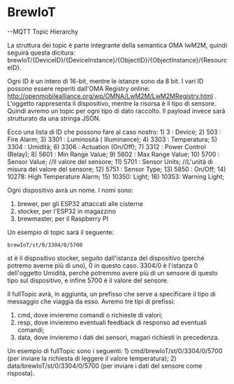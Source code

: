 # BrewIoT

--MQTT Topic Hierarchy

La struttura dei topic è parte integrante della semantica OMA lwM2M, quindi seguirà questa dicitura:
brewIoT/{DeviceID}/{DeviceInstance}/{ObjectID}/{ObjectInstance}/{ResourceID}.

Ogni ID è un intero di 16-bit, mentre le istanze sono da 8 bit. I vari ID possono essere reperiti dall'OMA Registry online:
http://openmobilealliance.org/wp/OMNA/LwM2M/LwM2MRegistry.html .
L'oggetto rappresenta il dispositivo, mentre la risorsa è il tipo di sensore. Quindi avremo un topic per ogni tipo di dato raccolto.
Il payload invece sarà strutturato da una stringa JSON.

Ecco una lista di ID che possono fare al caso nostro:
    1) 3    : Device;
    2) 503  : Fire Alarm;
    3) 3301 : Luminosità ( Illuminance);
    4) 3303 : Temperatura;
    5) 3304 : Umidità;
    6) 3306 : Actuation (On/Off);
    7) 3312 : Power Control (Relay);
    8) 5601 : Min Range Value;
    9) 5602 : Max Range Value;
    10) 5700 : Sensor Value; //Il valore del sensore;
    11) 5701 : Sensor Units; //L'unità di misura del valore del sensore;
    12) 5751 : Sensor Type;
    13) 5850 : On/Off;
    14) 10278: High Temperature Alarm;
    15) 10350: Light;
    16) 10353: Warning Light;
  

Ogni dispositivo avrà un nome. I nomi sono:
  1) brewer, per gli ESP32 attaccati alle cisterne
  2) stocker, per l'ESP32 in magazzino
  3) brewmaster, per il Raspberry PI


Un esempio di topic sarà il seguente:

    brewIoT/st/0/3304/0/5700

st è il dispositivo stocker, seguito dall'istanza del dispositivo (perchè potremo averne più di uno), 0 in questo caso. 3304/0 è l'istanza 0 dell'oggetto Umidità, perchè potremmo avere più di un sensore di questo tipo sul dispositivo, e infine 5700 è il valore del sensore.

Il fullTopic avrà, in aggiunta, un prefisso che serve a specificare il tipo di messaggio che viaggia da esso. Avremo tre tipi di prefissi:
  1) cmd, dove invieremo comandi o richieste di valori;
  2) resp, dove invieremo eventuali feedback di responso ad eventuali comandi;
  3) data, dove invieremo i dati dei sensori, magari richiesti in precedenza.

Un esempio di fullTopic sono i seguenti:
    1) cmd/brewIoT/st/0/3304/0/5700 (per inviare la richiesta di leggere il valore temperatura);
    2) data/brewIoT/st/0/3304/0/5700 (per inviare i dati del sensore come risposta).



